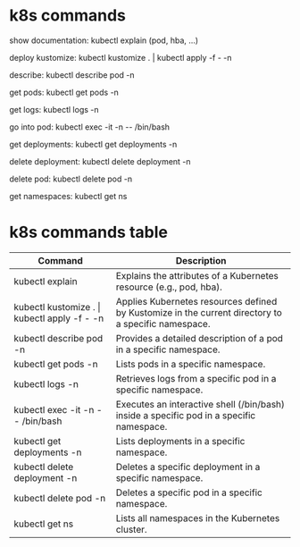 # k8s commands

show documentation: 
kubectl explain <ressource>
(pod, hba, ...)

deploy kustomize:
kubectl kustomize . | kubectl apply -f - -n <namespace> 

describe:
kubectl describe pod <pod> -n <namespace>

get pods:
kubectl get pods -n <namespace> 

get logs:
kubectl logs <pod> -n <namespace>

go into pod:
kubectl exec -it <pod> -n <namespace> -- /bin/bash

get deployments:
kubectl get deployments -n <namespace>

delete deployment:
kubectl delete deployment <deploymentname> -n <namespace>

delete pod:
kubectl delete pod <podname> -n <namespace>

get namespaces:
kubectl get ns


# k8s commands table

| Command                                      | Description |
|----------------------------------------------|-------------|
| kubectl explain <ressource>                  | Explains the attributes of a Kubernetes resource (e.g., pod, hba). |
| kubectl kustomize . \| kubectl apply -f - -n <namespace> | Applies Kubernetes resources defined by Kustomize in the current directory to a specific namespace. |
| kubectl describe pod <pod> -n <namespace>    | Provides a detailed description of a pod in a specific namespace. |
| kubectl get pods -n <namespace>              | Lists pods in a specific namespace. |
| kubectl logs <pod> -n <namespace>             | Retrieves logs from a specific pod in a specific namespace. |
| kubectl exec -it <pod> -n <namespace> -- /bin/bash | Executes an interactive shell (/bin/bash) inside a specific pod in a specific namespace. |
| kubectl get deployments -n <namespace>       | Lists deployments in a specific namespace. |
| kubectl delete deployment <deploymentname> -n <namespace> | Deletes a specific deployment in a specific namespace. |
| kubectl delete pod <podname> -n <namespace>   | Deletes a specific pod in a specific namespace. |
| kubectl get ns                               | Lists all namespaces in the Kubernetes cluster. |


